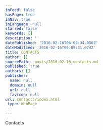 ```yaml
---
inFeed: false
hasPage: true
inNav: true
inLanguage: null
starred: false
keywords: []
description: ''
datePublished: '2016-02-16T06:09:34.056Z'
dateModified: '2016-02-16T06:09:31.674Z'
title: CONTACTS
author: []
sourcePath: _posts/2016-02-16-contacts.md
published: true
authors: []
publisher:
  name: null
  domain: null
  url: null
  favicon: null
url: contacts/index.html
_type: WebPage

---
```

Contacts